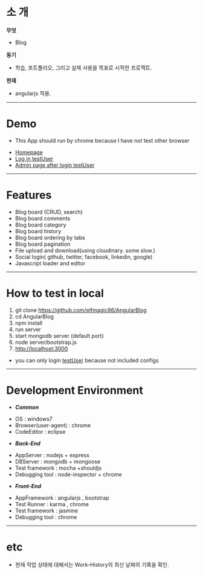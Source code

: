 ﻿
# 소 개 #

**무엇**
 - Blog

**동기**
 - 학습, 포트폴리오, 그리고 실제 사용을 목표로 시작한 프로젝트.

**현재**
 - angularjs 적용.

---

# Demo #
 * This App should run by chrome because I have not test other browser
 + [Homepage](http://elfmagic2.herokuapp.com/)
 + [Log in testUser](http://elfmagic2.herokuapp.com/test)
 + [Admin page after login testUser](http://elfmagic2.herokuapp.com/#/admin)

---

# Features #
 + Blog board (CRUD, search)
 + Blog board comments
 + Blog board category
 + Blog board history
 + Blog board ordering by tabs
 + Blog board pagination
 + File upload and download(using cloudinary. some slow.)
 + Social login( github, twitter, facebook, linkedin, google)
 + Javascript loader and editor

---

# How to test in local #

 1. git clone https://github.com/elfmagic86/AngularBlog
 2. cd AngularBlog
 3. npm install
 4. run server
  1. start mongodb server (default port)
  2. node server/bootstrap.js
 5. [http://localhost:3000](http://localhost:3000)

- you can only login [testUser](http://localhost:3000/test) because not included configs

---

# Development Environment #
  + ***Common*** 
   - OS : windows7
   - Browser(user-agent) : chrome
   - CodeEditor : eclipse 

  + ***Back-End***
   - AppServer : nodejs + express
   - DBServer  : mongodb + mongoose
   - Test framework : mocha +shouldjs
   - Debugging tool : node-inspector + chrome

  + ***Front-End***
   - AppFramework : angularjs , bootstrap
   - Test Runner : karma , chrome
   - Test framework : jasmine
   - Debugging tool : chrome

---

# etc
 - 현재 작업 상태에 대해서는 Work-History의 최신 날짜의 기록을 확인.
